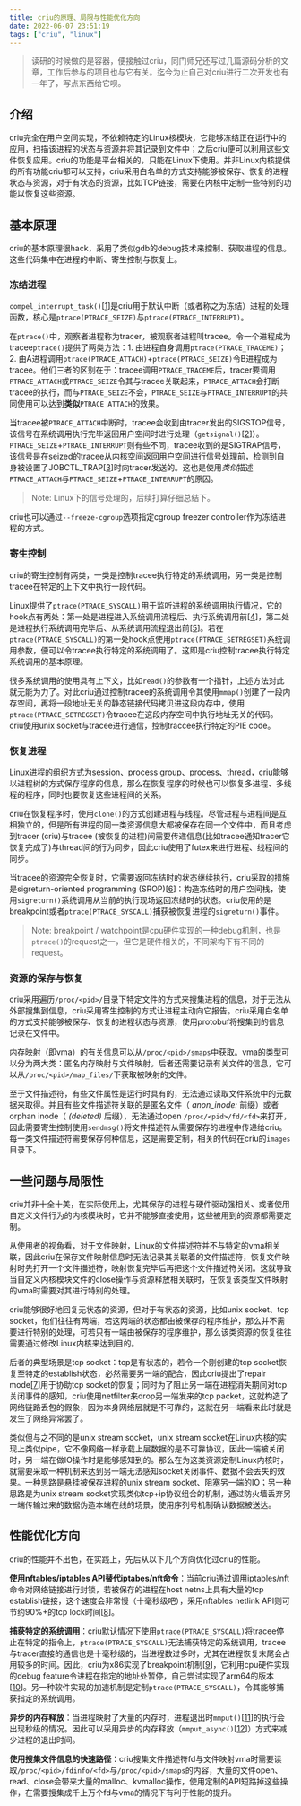```yaml
---
title: criu的原理、局限与性能优化方向
date: 2022-06-07 23:51:19
tags: ["criu", "linux"]
---
```


> 读研的时候做的是容器，便接触过criu，同门师兄还写过几篇源码分析的文章，工作后参与的项目也与它有关。迄今为止自己对criu进行二次开发也有一年了，写点东西给它呗。

## 介绍

criu完全在用户空间实现，不依赖特定的Linux核模块，它能够冻结正在运行中的应用，扫描该进程的状态与资源并将其记录到文件中；之后criu便可以利用这些文件恢复应用。criu的功能是平台相关的，只能在Linux下使用。并非Linux内核提供的所有功能criu都可以支持，criu采用白名单的方式支持能够被保存、恢复的进程状态与资源，对于有状态的资源，比如TCP链接，需要在内核中定制一些特别的功能以恢复这些资源。

## 基本原理

criu的基本原理很hack，采用了类似gdb的debug技术来控制、获取进程的信息。这些代码集中在进程的中断、寄生控制与恢复上。

### 冻结进程

`compel_interrupt_task()`[[1]]是criu用于默认中断（或者称之为冻结）进程的处理函数，核心是`ptrace(PTRACE_SEIZE)`与`ptrace(PTRACE_INTERRUPT)`。

在`ptrace()`中，观察者进程称为tracer，被观察者进程叫tracee。令一个进程成为tracee`ptrace()`提供了两类方法：1. 由进程自身调用`ptrace(PTRACE_TRACEME)`；2. 由A进程调用`ptrace(PTRACE_ATTACH)`+`ptrace(PTRACE_SEIZE)`令B进程成为tracee。他们三者的区别在于：tracee调用`PTRACE_TRACEME`后，tracer要调用`PTRACE_ATTACH`或`PTRACE_SEIZE`令其与tracee关联起来，`PTRACE_ATTACH`会打断tracee的执行，而与`PTRACE_SEIZE`不会，`PTRACE_SEIZE`与`PTRACE_INTERRUPT`的共同使用可以达到**类似**`PTRACE_ATTACH`的效果。

当tracee被`PTRACE_ATTACH`中断时，tracee会收到由tracer发出的SIGSTOP信号，该信号在系统调用执行完毕返回用户空间时进行处理（`getsignal()`[[2]]）。`PTRACE_SEIZE`+`PTRACE_INTERRUPT`则有些不同，tracee收到的是SIGTRAP信号，该信号是在seized的tracee从内核空间返回用户空间进行信号处理前，检测到自身被设置了JOBCTL_TRAP[[3]]时向tracer发送的。这也是使用*类似*描述`PTRACE_ATTACH`与`PTRACE_SEIZE`+`PTRACE_INTERRUPT`的原因。

> Note: Linux下的信号处理的，后续打算仔细总结下。

criu也可以通过`--freeze-cgroup`选项指定cgroup freezer controller作为冻结进程的方式。

### 寄生控制

criu的寄生控制有两类，一类是控制tracee执行特定的系统调用，另一类是控制tracee在特定的上下文中执行一段代码。

Linux提供了`ptrace(PTRACE_SYSCALL)`用于监听进程的系统调用执行情况，它的hook点有两处：第一处是进程进入系统调用流程后、执行系统调用前[[4]]，第二处是进程执行系统调用完毕后、从系统调用流程退出前[[5]]。若在`ptrace(PTRACE_SYSCALL)`的第一处hook点使用`ptrace(PTRACE_SETREGSET)`系统调用参数，便可以令tracee执行特定的系统调用了。这即是criu控制tracee执行特定系统调用的基本原理。

很多系统调用的使用具有上下文，比如`read()`的参数有一个指针，上述方法对此就无能为力了。对此criu通过控制tracee的系统调用令其使用`mmap()`创建了一段内存空间，再将一段地址无关的静态链接代码拷贝进这段内存中，使用`ptrace(PTRACE_SETREGSET)`令tracee在这段内存空间中执行地址无关的代码。criu使用unix socket与tracee进行通信，控制traccee执行特定的PIE code。

### 恢复进程

Linux进程的组织方式为session、process group、process、thread，criu能够以进程树的方式保存程序的信息，那么在恢复程序的时候也可以恢复多进程、多线程的程序，同时也要恢复这些进程间的关系。

criu在恢复程序时，使用`clone()`的方式创建进程与线程。尽管进程与进程间是互相独立的，但是所有进程的同一类资源信息大都被保存在同一个文件中，而且考虑到tracer (criu)与tracee (被恢复的进程)间需要传递信息(比如tracee通知tracer它恢复完成了)与thread间的行为同步，因此criu使用了futex来进行进程、线程间的同步。

当tracee的资源完全恢复时，它需要返回冻结时的状态继续执行，criu采取的措施是sigreturn-oriented programming (SROP)[[6]]：构造冻结时的用户空间栈，使用`sigreturn()`系统调用从当前的执行现场返回冻结时的状态。criu使用的是breakpoint或者`ptrace(PTRACE_SYSCALL)`捕获被恢复进程的`sigreturn()`事件。

> Note: breakpoint / watchpoint是cpu硬件实现的一种debug机制，也是`ptrace()`的request之一，但它是硬件相关的，不同架构下有不同的request。

### 资源的保存与恢复

criu采用遍历`/proc/<pid>/`目录下特定文件的方式来搜集进程的信息，对于无法从外部搜集到信息，criu采用寄生控制的方式让进程主动向它报告。criu采用白名单的方式支持能够被保存、恢复的进程状态与资源，使用protobuf将搜集到的信息记录在文件中。

内存映射（即vma）的有关信息可以从`/proc/<pid>/smaps`中获取。vma的类型可以分为两大类：匿名内存映射与文件映射。后者还需要记录有关文件的信息，它可以从`/proc/<pid>/map_files/`下获取被映射的文件。

至于文件描述符，有些文件属性是运行时具有的，无法通过读取文件系统中的元数据来取得。并且有些文件描述符关联的是匿名文件（ *anon_inode:* 前缀）或者orphan inode（ *(deleted)* 后缀），无法通过open `/proc/<pid>/fd/<fd>`来打开，因此需要寄生控制使用`sendmsg()`将文件描述符从需要保存的进程中传递给criu。每一类文件描述符需要保存何种信息，这是需要定制，相关的代码在criu的`images`目录下。

## 一些问题与局限性

criu并非十全十美，在实际使用上，尤其保存的进程与硬件驱动强相关、或者使用自定义文件行为的内核模块时，它并不能够直接使用，这些被用到的资源都需要定制。

从使用者的视角看，对于文件映射，Linux的文件描述符并不与特定的vma相关联，因此criu在保存文件映射信息时无法记录其关联着的文件描述符，恢复文件映射时先打开一个文件描述符，映射恢复完毕后再把这个文件描述符关闭。这就导致当自定义内核模块文件的close操作与资源释放相关联时，在恢复该类型文件映射的vma时需要对其进行特别的处理。

criu能够很好地回复无状态的资源，但对于有状态的资源，比如unix socket、tcp socket，他们往往有两端，若这两端的状态都由被保存的程序维护，那么并不需要进行特别的处理，可若只有一端由被保存的程序维护，那么该类资源的恢复往往需要通过修改Linux内核来达到目的。

后者的典型场景是tcp socket：tcp是有状态的，若令一个刚创建的tcp socket恢复至特定的establish状态，必然需要另一端的配合，因此criu提出了repair mode[[7]]用于协助tcp socket的恢复；同时为了阻止另一端在进程消失期间对tcp关闭事件的感知，criu使用netfilter来drop另一端发来的tcp packet，这就构造了网络链路丢包的假象，因为本身网络层就是不可靠的，这就在另一端看来此时就是发生了网络异常罢了。

类似但与之不同的是unix stream socket，unix stream socket在Linux内核的实现上类似pipe，它不像网络一样承载上层数据的是不可靠协议，因此一端被关闭时，另一端在做IO操作时是能够感知到的。那么在为这类资源定制Linux内核时，就需要采取一种机制来达到另一端无法感知socket关闭事件、数据不会丢失的效果。一种思路是悬挂被保存进程的unix stream socket、阻塞另一端的IO；另一种思路是为unix stream socket实现类似tcp+ip协议组合的机制，通过防火墙丢弃另一端传输过来的数据伪造本端在线的场景，使用序列号机制确认数据被送达。

## 性能优化方向

criu的性能并不出色，在实践上，先后从以下几个方向优化过criu的性能。

**使用nftables/iptables API替代iptabes/nft命令**：当前criu通过调用iptables/nft命令对网络链接进行封锁，若被保存的进程在host netns上具有大量的tcp establish链接，这个速度会非常慢（十毫秒级吧），采用nftables netlink API则可节约90%+的tcp lock时间[[8]]。

**捕获特定的系统调用**：criu默认情况下使用`ptrace(PTRACE_SYSCALL)`将tracee停止在特定的指令上，`ptrace(PTRACE_SYSCALL)`无法捕获特定的系统调用，tracee与tracer直接的通信也是十毫秒级的，当进程数过多时，尤其在进程恢复末尾会占用较多的时间。因此，criu为x86实现了breakpoint机制[[9]]，它利用cpu硬件实现的debug feature令进程在指定的地址处暂停，自己尝试实现了arm64的版本[[10]]。另一种软件实现的加速机制是定制`ptrace(PTRACE_SYSCALL)`，令其能够捕获指定的系统调用。

**异步的内存释放**：当进程映射了大量的内存时，进程退出时`mmput()`[[11]]的执行会出现秒级的情况。因此可以采用异步的内存释放（`mmput_async()`[[12]]）方式来减少进程的退出时间。

**使用搜集文件信息的快速路径**：criu搜集文件描述符fd与文件映射vma时需要读取`/proc/<pid>/fdinfo/<fd>`与`/proc/<pid>/smaps`的内容，大量的文件open、read、close会带来大量的malloc、kvmalloc操作，使用定制的API短路掉这些操作，在需要搜集成千上万个fd与vma的情况下有利于性能的提升。

[1]: https://github.com/checkpoint-restore/criu/blob/v3.16.1/compel/src/lib/infect.c#L115
[2]: https://github.com/torvalds/linux/blob/v5.18/arch/x86/kernel/signal.c#L867
[3]: https://github.com/torvalds/linux/blob/v5.18/kernel/signal.c#L2716
[4]: https://github.com/torvalds/linux/blob/v5.18/kernel/entry/common.c#L63
[5]: https://github.com/torvalds/linux/blob/v5.18/kernel/entry/common.c#L249
[6]: https://en.wikipedia.org/wiki/Sigreturn-oriented_programming
[7]: https://git.kernel.org/pub/scm/linux/kernel/git/torvalds/linux.git/commit/?id=ee9952831c
[8]: https://gitee.com/mistyriver/criu/blob/openEuler-20.03-LTS-Next/backport-0034--nftables-implement-nft-api-for-tcp.patch
[9]: https://github.com/checkpoint-restore/criu/commit/0b1b815
[10]: https://github.com/checkpoint-restore/criu/pull/1815
[11]: https://github.com/torvalds/linux/blob/v5.18/kernel/fork.c#L1200
[12]: https://github.com/torvalds/linux/blob/v5.18/kernel/fork.c#L1218